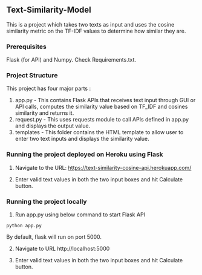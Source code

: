 ## Text-Similarity-Model
This is a project which takes two texts as input and uses the cosine similarity metric on the TF-IDF values to determine how similar they are.

### Prerequisites
Flask (for API) and Numpy. Check Requirements.txt.

### Project Structure
This project has four major parts :
1. app.py - This contains Flask APIs that receives text input through GUI or API calls, computes the similarity value based on TF_IDF and cosines similarity and returns it.
3. request.py - This uses requests module to call APIs defined in app.py and displays the output value.
4. templates - This folder contains the HTML template to allow user to enter two text inputs and displays the similarity value.

### Running the project deployed on Heroku using Flask
1. Navigate to the URL: https://text-similarity-cosine-api.herokuapp.com/

2. Enter valid text values in both the two input boxes and hit Calculate button.

### Running the project locally
1. Run app.py using below command to start Flask API
```
python app.py
```
By default, flask will run on port 5000.

2. Navigate to URL http://localhost:5000

3. Enter valid text values in both the two input boxes and hit Calculate button.
